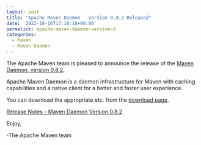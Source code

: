 ```yaml
---
layout: post
title: "Apache Maven Daemon - Version 0.8.2 Released"
date: '2022-10-10T17:18:18+00:00'
permalink: apache-maven-daemon-version-0
categories:
  - Maven
  - Maven-Daemon
---
```

The Apache Maven team is pleased to announce the release of the
[Maven Daemon, version 0.8.2](https://github.com/apache/maven-mvnd).

Apache Maven Daemon is a daemon infrastructure for Maven with caching
capabilities and a native client for a better and faster user experience.

You can download the appropriate  etc. from the [download page][download-page].

[Release Notes - Maven Daemon Version 0.8.2][release-notes]

Enjoy,

-The Apache Maven team

[download-page]: https://downloads.apache.org/maven/mvnd/0.8.2/
[release-notes]: https://github.com/apache/maven-mvnd/releases/tag/0.8.2

